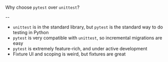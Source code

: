 <!-- <div class="splash fragment disappearing-fragment nospace-fragment fade-out" data-fragment-index="0"> -->

<div class ="splash">

Why choose `pytest` over `unittest`?
</div>

<!--

<img src="images/attacking_straw_man.png"
     alt="A knight in armor attacking a scarecrow."
     class="splash fragment fade-in"
     data-fragment-index="0"
     />

-->

--

- `unittest` is in the standard library, but `pytest` is the standard way to do testing in Python
- `pytest` is very compatible with `unittest`, so incremental migrations are easy
- `pytest` is extremely feature-rich, and under active development
- Fixture UI and scoping is weird, but fixtures are great

